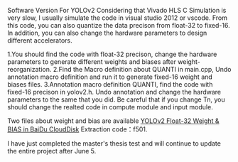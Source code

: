  Software Version For YOLOv2
 Considering that Vivado HLS C Simulation is very slow, I usually simulate the code in visual studio 2012 or vscode. From this code, you can also quantize the data precison from float-32 to fixed-16. 
 In addition, you can also change the hardware parameters to design different accelerators.
 
 1.You should find the code with float-32 precison, change the hardware parameters to generate different weights and biases after weight-reorganization.
 2.Find the Macro definition about QUANTI in main.cpp, Undo annotation macro definition and run it to generate fixed-16 weight and biases files.
 3.Annotation macro definition QUANTI, find the code with fixed-16 precison in yolov2.h. Undo annotation and change the hardware parameters to the same that you did. Be careful that if you change Tn, you should change the realted code in compute module and input module.
 
Two files about weight and bias are available [YOLOv2 Float-32 Weight & BIAS in BaiDu CloudDisk](https://pan.baidu.com/s/10XW-u79hx_e-8a7kj9EvAA) Extraction code：f501. 

I have just completed the master's thesis test and will continue to update the entire project after June 5.



